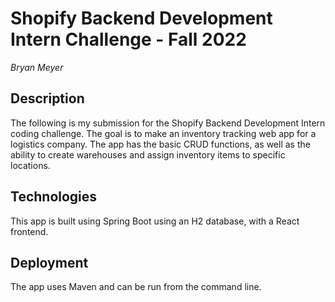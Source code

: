 # Shopify Backend Development Intern Challenge - Fall 2022
*Bryan Meyer*

## Description

The following is my submission for the Shopify Backend Development Intern coding challenge. The goal is to make an inventory tracking web app for a logistics company.
The app has the basic CRUD functions, as well as the ability to create warehouses and assign inventory items to specific locations. 

## Technologies

This app is built using Spring Boot using an H2 database, with a React frontend.

## Deployment

The app uses Maven and can be run from the command line.